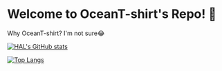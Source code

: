 # Welcome to OceanT-shirt's Repo! 👋

Why OceanT-shirt? I'm not sure😂



<!--
**OceanT-shirt/OceanT-shirt** is a ✨ _special_ ✨ repository because its `README.md` (this file) appears on your GitHub profile.

Here are some ideas to get you started:

- 🔭 I’m currently working on ...
- 🌱 I’m currently learning ...
- 👯 I’m looking to collaborate on ...
- 🤔 I’m looking for help with ...
- 💬 Ask me about ...
- 📫 How to reach me: ...
- 😄 Pronouns: ...
- ⚡ Fun fact: ...
-->

[![HAL's GitHub stats](https://github-readme-stats.vercel.app/api?username=OceanT-shirt&theme=aura&show_icons=true&count_private=true)](https://github.com/OceanT-shirt/github-readme-stats)

[![Top Langs](https://github-readme-stats.vercel.app/api/top-langs/?username=OceanT-shirt&theme=aura&show_icons=true&layout=compact)](https://github.com/OceanT-shirt/github-readme-stats)
